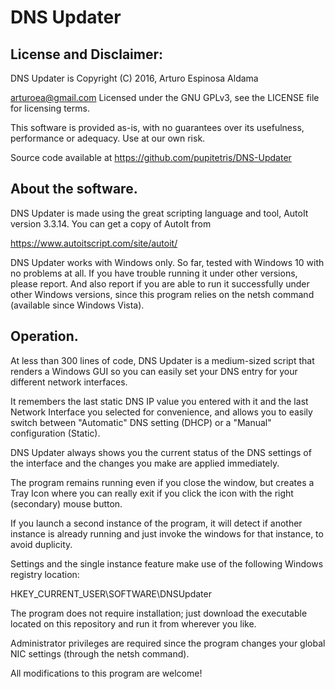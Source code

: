 # DNS Updater

## License and Disclaimer:

DNS Updater is Copyright (C) 2016, Arturo Espinosa Aldama

arturoea@gmail.com
Licensed under the GNU GPLv3, see the LICENSE file for licensing terms.

This software is provided as-is, with no guarantees over its usefulness,
performance or adequacy. Use at our own risk.

Source code available at https://github.com/pupitetris/DNS-Updater

## About the software.

DNS  Updater is  made using  the  great scripting  language and  tool,
AutoIt version 3.3.14. You can get a copy of AutoIt from

https://www.autoitscript.com/site/autoit/

DNS Updater  works with Windows only.  So far, tested with  Windows 10
with no  problems at all. If  you have trouble running  it under other
versions, please  report. And also  report if you  are able to  run it
successfully under  other Windows versions, since  this program relies
on the netsh command (available since Windows Vista).

## Operation.

At less than  300 lines of code, DNS Updater  is a medium-sized script
that renders a  Windows GUI so you  can easily set your  DNS entry for
your different network interfaces.

It remembers the last static DNS IP  value you entered with it and the
last Network Interface you selected for convenience, and allows you to
easily switch  between "Automatic"  DNS setting  (DHCP) or  a "Manual"
configuration (Static).

DNS Updater always shows you the current status of the DNS settings of
the interface and the changes you make are applied immediately.

The program remains running even if  you close the window, but creates
a Tray Icon where  you can really exit if you click  the icon with the
right (secondary) mouse button.

If you  launch a  second instance  of the program,  it will  detect if
another instance  is already running  and just invoke the  windows for
that instance, to avoid duplicity.

Settings and  the single  instance feature make  use of  the following
Windows registry location:

HKEY_CURRENT_USER\SOFTWARE\DNSUpdater

The  program   does  not  require  installation;   just  download  the
executable located  on this  repository and run  it from  wherever you
like.

Administrator privileges  are required since the  program changes your
global NIC settings (through the netsh command).

All modifications to this program are welcome!
